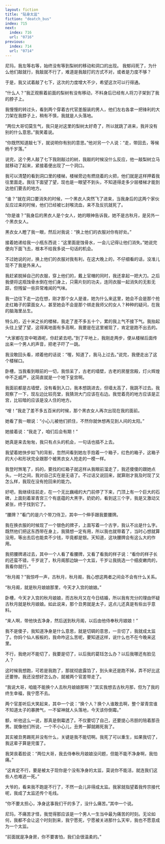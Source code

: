 ```yaml
---
layout: fiction
title: "贴身太监"
fiction: "deatch_bus"
index: 715
next:
  index: 716
  url: "0716"
previous:
  index: 714
  url: "0714"
---
```

尼玛，我左等右等，始终没有等到梨树的移动和洞口的出现。  我郁闷死了，为什么他们敲就行，我敲就不行了，难道是我敲打的方式不对，或者是力度不够？

于是，我又试着敲了七下，这次的力度增大不少，希望这次可以行得通。

“什么人？”我正观察着前面的梨树有没有移动，不料身后已经有人将刀子架到了我的脖子上。

我慢慢的转过头，看到两个穿着古代官差服装的男人，他们左右各拿一把锋利的大刀架在我脖子上，稍有不慎，我就是人头落地。

“两位大哥切莫生气，我只是对这里的梨树太好奇了，所以就跳了进来，我并没有别的什么意思。”我笑着说。

“你既然知道敲七下，就说明你有别的意思。”他对另一个人说：“走，带回去，等候杨千岁落。”

说完，这个男人敲了七下我刚敲过的树，我敲的时候没什么反应，他一敲梨树立马就移动了起来，紧接着便出现了一个洞口。

我可以清楚的看到洞口里的楼梯，楼梯旁边有燃烧着的火把，他们就是这样押着我往里面走。我往下面望了望，现也是一眼望不到头，不知道得走多少层楼梯才能到达他们要去的地方。

“谁？”就在洞口要消失的时候，一个黑衣人突然飞了进来，当我身后的这两个家伙反应过来的时候，他们已经被匕封喉流血，来不及反抗就死了。

“你是谁？”我身后的黑衣人是个女人，她的眼神告诉我，她不是古秋月，是另外一个黑衣女人。

黑衣女人瞪了我一眼，然后对我说：“换上他们的衣服对你有好处。”

接着她递给我一小瓶东西说：“这里面是蚀骨水，一会儿记得让他们消失。”她说完便向下面飞去，根本不给我多说一句话的机会。

不过她说的对，换上他们的衣服对我有利，在这大晚上的，不仔细看的话，没准儿现不了我是外来人。

我赶紧脱掉自己的衣服，穿上他们的，戴上官帽的同时，我还拿起一把大刀。之后我便将这瓶蚀骨水倒在他们身上，只需片刻的功夫，连同衣服一起消失的无影无踪，但残留一些异常难闻的气味。

我一边往下走一边在想，刚才那个女人是谁，她为什么来这里，她会不会是那个抢走红箱子的蒙面女人，甚至她会不会是那个绑走我师父的女人？种种的疑问，在我的脑海里丛生。

特么的，近十米之长的楼梯，我走了差不多五十个，累的我上气不接下气。我抬起头往上望了望，这得离地面有多高啊，我要是在这里被现了，肯定是跑不出去的。

“大家都在宫中喝酒呢，你赶紧去吧。”到了平地上，我刚走两步，便从楼梯后面传出来一个男人的声音，把老子吓了一跳。

我没敢回头看，顺着他的话说：“喔，知道了，我马上过去。”说完，我便走出了这个楼梯口。

卧槽，当我看到眼前的一切，我惊呆了，古老的墙壁，古老的房屋宫殿，灯火辉煌中不乏威严，这简直就是一个地下皇宫啊。

我面前都是古墙壁，没有看到入口，我本想跳进去，但墙太高了，我跳不过去。我观察了一下，现左边比较亮堂，我猜测大门应该在右边。我觉着亮的地方应该是正宫，比较暗的应该是没人住的地方。

“嗖！”我走了差不多五百米的时候，那个黑衣女人再次出现在我的面前。

她看了我一眼说：“小心儿被他们抓住，不然你就休想再见到人间的太阳。”

她接着说：“我走了，咱们后会有期！”

她真是来去匆匆，我只有点头的机会，一句话也插不上去。

我望着她快步如飞的背影，忽然间看到她左手抱着一个箱子，红色的箱子，这箱子的大小和形状完全跟那个被黑衣女人抢走的一模一样。

我登时煞笔了，妈的，要找的红箱子就这样从我眼前溜走了，我还傻傻的跟她点头。一时之间，我对自己实在是无语了。不过话又说回来，就算刚才我及时现了又怎么样，我现在没有抢回来的能力。

好吧，我继续往前走，在一个无比巍峨的大门前停了下来，门顶上有一个巨大的石碑，上面刻着翠青宫三个有底蕴的大黑字。奶奶的，看到这三个字，我是又激动又紧张，终于找到它了。

“腰牌？”看门的是六个带刀侍卫，其中一个伸手跟我要腰牌。

我在换衣服的时候现了一个银色的牌子，上面写着一个古字，我认不出是什么字。既然他们把这东西带在身上，我猜想一定有用，所以我也就带着了，当时心想就算没用，等出去后也能卖不少钱，毕竟都是银。天知道，这块腰牌会有这么大的作用。

我把腰牌递过去，其中一个人看了看腰牌，又看了看我的样子说：“看你的样子长的还蛮不错，千岁说了，秋月阁那边缺一个太监，千岁让我挑选一个细皮嫩肉的，我看你就行。”

“秋月阁？”我惊呼一声，古秋月，秋月阁，我心想这两者之间会不会有什么关系。

“秋月阁，就是秋月娘娘那里，今天才入宫的娘娘。”

卧槽，今天才入宫的秋月娘娘，而古秋月又在今日结婚，所以我有充分的理由怀疑古秋月就是秋月娘娘。如此说来，那个丑男就是太子，这点儿还真是有些出乎意料。

“来人啊，带他快去净身，然后送到秋月阁，以后由他侍奉秋月娘娘！”

我不是傻子，我知道净身是什么意思，就是切碉的意思，一旦切了，我就成太监了。你妈个仙人板板的，我命咋这么苦呢，要知道这样，说什么也不在今晚来这里。

不行，我绝对不能切了，我要是切了，以后我的葛钰怎么办？以后我哪还有脸见人？

这时候我想跑，可若是我跑了，那就彻底露馅了，到头来还是跑不掉，弄不好比这还要惨。我还没想好怎么办，就被两个官差带走了。

“我说大哥，咱能不能换个人去秋月娘娘那啊？”其实我想去古秋月那，但为了我的终生幸福，我宁愿不去。

两个官差听后大笑起来，其中一个说：“换个人？换个人谁敢去啊，整个翠青宫谁不知道太子的暴脾气，一不留神就人头落地，今天该你倒霉。”

额，听他这么一说，那真是倒霉透了。不仅要切了自己，还要提心吊胆的陪着那丑男。就像他们所说，一个不小心儿，丑男一脚就踢死我了。

其实被丑男踢死并没有什么，关键是我不能切啊。我死了可以重生，如果我切了，我这辈子算是完蛋了。

我哭丧着脸说：“两位大哥，我去侍奉秋月娘娘没问题，但能不能不净身啊，我怕痛。”

“这肯定不行，要是被太子现你是个没有净身的太监，莫说你不能活，就连我们这些人也难逃一死。”

大爷的，看来我不跑是不行了，不然一会儿非得成太监。我家就指望着我传宗接代呢，我成了太监还传个毛线。

“你不要太担心，净身这事我们干的多了，没什么痛苦。”其中一个说。

尼玛，不痛苦才怪，我觉得那应该是一个男人一生当中最为痛苦的时刻。无论如何，我都不会让这个时刻到来，我宁愿死，宁愿被关进那什么天牢，我也不愿意成为一个太监。

“前面就是净身房，你不要害怕，我们会很温柔的。”